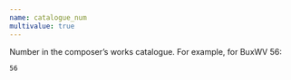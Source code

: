 ```yaml
---
name: catalogue_num
multivalue: true
---
```

Number in the composer’s works catalogue. For example, for BuxWV 56:
```
56
``` 

